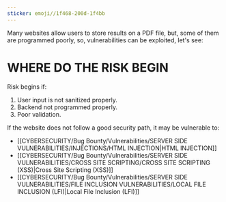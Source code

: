 ```yaml
---
sticker: emoji//1f468-200d-1f4bb
---
```

Many websites allow users to store results on a PDF file, but, some of them are programmed poorly, so, vulnerabilities can be exploited, let's see:


# WHERE DO THE RISK BEGIN

Risk begins if:

1. User input is not sanitized properly.
2. Backend not programmed properly.
3. Poor validation.


If the website does not follow a good security path, it may be vulnerable to:

- [[CYBERSECURITY/Bug Bounty/Vulnerabilities/SERVER SIDE VULNERABILITIES/INJECTIONS/HTML INJECTION|HTML INJECTION]]
- [[CYBERSECURITY/Bug Bounty/Vulnerabilities/SERVER SIDE VULNERABILITIES/CROSS SITE SCRIPTING/CROSS SITE SCRIPTING (XSS)|Cross Site Scripting (XSS)]]
- [[CYBERSECURITY/Bug Bounty/Vulnerabilities/SERVER SIDE VULNERABILITIES/FILE INCLUSION VULNERABILITIES/LOCAL FILE INCLUSION (LFI)|Local File Inclusion (LFI)]]
